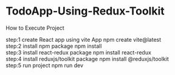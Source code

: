 # TodoApp-Using-Redux-Toolkit
How to Execute Project 

step:1 create React app using vite App 
npm create vite@latest 
<br>
step:2 install npm package 
npm install
<br>
step:3 install react-redux package
npm install react-redux
<br>
step:4 install reduxjs/toolkit package
npm install @reduxjs/toolkit
<br>
step:5 run project
npm run dev

